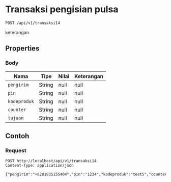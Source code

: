 # Transaksi pengisian pulsa
```http
POST /api/v1/transaksi14
```
keterangan
## Properties
### Body
Nama | Tipe | Nilai | Keterangan
--- | --- | --- | ---
<code>pengirim</code> | String | null | null
<code>pin</code> | String | null | null
<code>kodeproduk</code> | String | null | null
<code>counter</code> | String | null | null
<code>tujuan</code> | String | null | null
## Contoh
### Request
```http
POST http://localhost/api/v1/transaksi14
Content-Type: application/json

{"pengirim":"+6281935155404","pin":"1234","kodeproduk":"test5","counter":"1","tujuan":"087758437457"}


```
